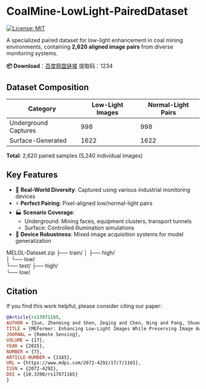 # CoalMine-LowLight-PairedDataset 
[![License: MIT](https://img.shields.io/badge/License-MIT-yellow.svg)](https://opensource.org/licenses/MIT)

A specialized paired dataset for low-light enhancement in coal mining environments, containing **2,620 aligned image pairs** from diverse monitoring systems.

**📦 Download**：[百度网盘链接](https://pan.baidu.com/s/1FSsPeRPvrj6r2yXrd_Emhw?pwd=1234) 提取码：1234

## Dataset Composition

| Category              | Low-Light Images | Normal-Light Pairs |
|-----------------------|------------------|--------------------|
| Underground Captures  | 998              | 998                |
| Surface-Generated     | 1622              | 1622                |

**Total**: 2,620 paired samples (5,240 individual images)

## Key Features
- 🚧 **Real-World Diversity**: Captured using various industrial monitoring devices
- ⚡ **Perfect Pairing**: Pixel-aligned low/normal-light pairs
- 🏭 **Scenario Coverage**:
  - Underground: Mining faces, equipment clusters, transport tunnels
  - Surface: Controlled illumination simulations
- 🔧 **Device Robustness**: Mixed image acquisition systems for model generalization

MELOL-Dataset.zip
├── train/
│   ├── high/        
│   └── low/         
└── test/
    ├── high/        
    └── low/         
## Citation

If you find this work helpful, please consider citing our paper:

```bibtex
@Article{rs17071165,
AUTHOR = {Sun, Zhenming and Shen, Zeqing and Chen, Ning and Pang, Shuoqi and Liu, Hui and You, Yimeng and Wang, Haoyu and Zhu, Yiran},
TITLE = {MEFormer: Enhancing Low-Light Images While Preserving Image Authenticity in Mining Environments},
JOURNAL = {Remote Sensing},
VOLUME = {17},
YEAR = {2025},
NUMBER = {7},
ARTICLE-NUMBER = {1165},
URL = {https://www.mdpi.com/2072-4292/17/7/1165},
ISSN = {2072-4292},
DOI = {10.3390/rs17071165}
}
